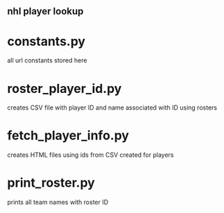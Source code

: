 ## nhl player lookup

# constants.py

all url constants stored here

# roster_player_id.py

creates CSV file with player ID and name associated with ID using rosters

# fetch_player_info.py

creates HTML files using ids from CSV created for players

# print_roster.py

prints all team names with roster ID

